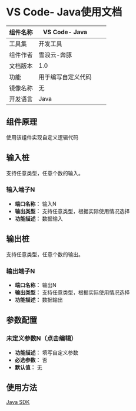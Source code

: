 # VS Code- Java使用文档
| 组件名称 | VS Code- Java |  |  |
| --- | --- | --- | --- |
| 工具集 | 开发工具 |  |  |
| 组件作者 | 雪浪云-奔豚 |  |  |
| 文档版本 | 1.0 |  |  |
| 功能 | 用于编写自定义代码 |  |  |
| 镜像名称 | 无 |  |  |
| 开发语言 | Java |  |  |

## 组件原理
使用该组件实现自定义逻辑代码

## 输入桩
支持任意类型，任意个数的输入。

### 输入端子N

- **端口名称：** 输入N
- **输出类型：** 支持任意类型，根据实际使用情况选择
- **功能描述：** 数据输入

## 输出桩
支持任意类型，任意个数的输出。

### 输出端子N

- **端口名称：** 输出N
- **输出类型：** 支持任意类型，根据实际使用情况选择
- **功能描述：** 数据输出

## 参数配置
### 未定义参数N（点击编辑）

- **功能描述：** 填写自定义参数
- **必选参数：** 否
- **默认值：** 无

## 使用方法
[Java SDK](../../组件制作/开发-SDK/Java/vscode.md)
